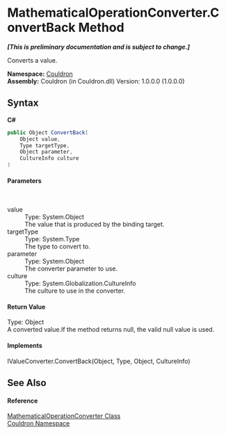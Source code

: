 # MathematicalOperationConverter.ConvertBack Method 
 _**\[This is preliminary documentation and is subject to change.\]**_

Converts a value.

**Namespace:**&nbsp;<a href="N_Couldron">Couldron</a><br />**Assembly:**&nbsp;Couldron (in Couldron.dll) Version: 1.0.0.0 (1.0.0.0)

## Syntax

**C#**<br />
``` C#
public Object ConvertBack(
	Object value,
	Type targetType,
	Object parameter,
	CultureInfo culture
)
```


#### Parameters
&nbsp;<dl><dt>value</dt><dd>Type: System.Object<br />The value that is produced by the binding target.</dd><dt>targetType</dt><dd>Type: System.Type<br />The type to convert to.</dd><dt>parameter</dt><dd>Type: System.Object<br />The converter parameter to use.</dd><dt>culture</dt><dd>Type: System.Globalization.CultureInfo<br />The culture to use in the converter.</dd></dl>

#### Return Value
Type: Object<br />A converted value.If the method returns null, the valid null value is used.

#### Implements
IValueConverter.ConvertBack(Object, Type, Object, CultureInfo)<br />

## See Also


#### Reference
<a href="T_Couldron_MathematicalOperationConverter">MathematicalOperationConverter Class</a><br /><a href="N_Couldron">Couldron Namespace</a><br />
